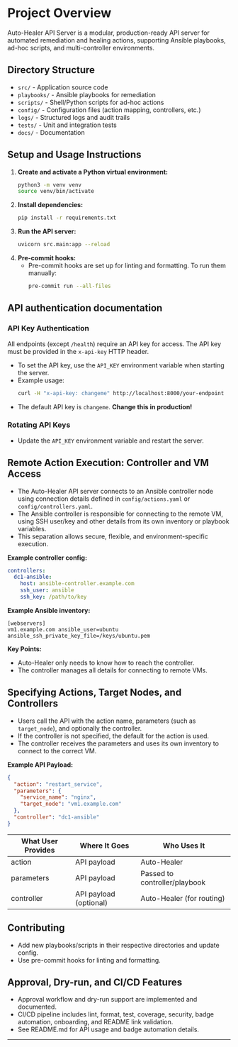 # Project Overview

Auto-Healer API Server is a modular, production-ready API server for automated remediation and healing actions, supporting Ansible playbooks, ad-hoc scripts, and multi-controller environments.

## Directory Structure

- `src/` - Application source code
- `playbooks/` - Ansible playbooks for remediation
- `scripts/` - Shell/Python scripts for ad-hoc actions
- `config/` - Configuration files (action mapping, controllers, etc.)
- `logs/` - Structured logs and audit trails
- `tests/` - Unit and integration tests
- `docs/` - Documentation

## Setup and Usage Instructions

1. **Create and activate a Python virtual environment:**
   ```zsh
   python3 -m venv venv
   source venv/bin/activate
   ```
2. **Install dependencies:**
   ```zsh
   pip install -r requirements.txt
   ```
3. **Run the API server:**
   ```zsh
   uvicorn src.main:app --reload
   ```
4. **Pre-commit hooks:**
   - Pre-commit hooks are set up for linting and formatting. To run them manually:
     ```zsh
     pre-commit run --all-files
     ```

## API authentication documentation

### API Key Authentication

All endpoints (except `/health`) require an API key for access. The API key must be provided in the `x-api-key` HTTP header.

- To set the API key, use the `API_KEY` environment variable when starting the server.
- Example usage:
  ```bash
  curl -H "x-api-key: changeme" http://localhost:8000/your-endpoint
  ```
- The default API key is `changeme`. **Change this in production!**

### Rotating API Keys
- Update the `API_KEY` environment variable and restart the server.

## Remote Action Execution: Controller and VM Access

- The Auto-Healer API server connects to an Ansible controller node using connection details defined in `config/actions.yaml` or `config/controllers.yaml`.
- The Ansible controller is responsible for connecting to the remote VM, using SSH user/key and other details from its own inventory or playbook variables.
- This separation allows secure, flexible, and environment-specific execution.

**Example controller config:**
```yaml
controllers:
  dc1-ansible:
    host: ansible-controller.example.com
    ssh_user: ansible
    ssh_key: /path/to/key
```
**Example Ansible inventory:**
```
[webservers]
vm1.example.com ansible_user=ubuntu ansible_ssh_private_key_file=/keys/ubuntu.pem
```

**Key Points:**
- Auto-Healer only needs to know how to reach the controller.
- The controller manages all details for connecting to remote VMs.

## Specifying Actions, Target Nodes, and Controllers

- Users call the API with the action name, parameters (such as `target_node`), and optionally the controller.
- If the controller is not specified, the default for the action is used.
- The controller receives the parameters and uses its own inventory to connect to the correct VM.

**Example API Payload:**
```json
{
  "action": "restart_service",
  "parameters": {
    "service_name": "nginx",
    "target_node": "vm1.example.com"
  },
  "controller": "dc1-ansible"
}
```

| What User Provides | Where It Goes         | Who Uses It                |
|--------------------|----------------------|----------------------------|
| action             | API payload          | Auto-Healer                |
| parameters         | API payload          | Passed to controller/playbook |
| controller         | API payload (optional) | Auto-Healer (for routing)  |

## Contributing
- Add new playbooks/scripts in their respective directories and update config.
- Use pre-commit hooks for linting and formatting.

## Approval, Dry-run, and CI/CD Features
- Approval workflow and dry-run support are implemented and documented.
- CI/CD pipeline includes lint, format, test, coverage, security, badge automation, onboarding, and README link validation.
- See README.md for API usage and badge automation details.

---
